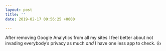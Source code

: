 ```yaml
---
layout: post
title: ''
date: 2019-02-17 09:56:25 +0000

---
```

After removing Google Analytics from all my sites I feel better about not invading everybody’s privacy as much _and_ I have one less app to check. 👍